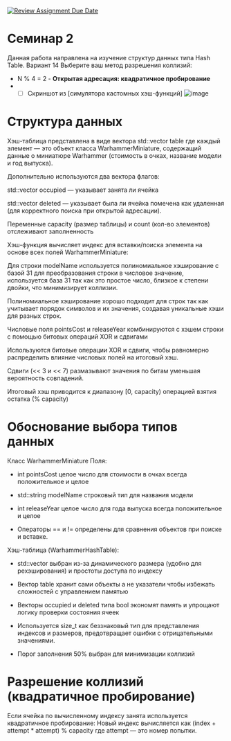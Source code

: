 [![Review Assignment Due Date](https://classroom.github.com/assets/deadline-readme-button-22041afd0340ce965d47ae6ef1cefeee28c7c493a6346c4f15d667ab976d596c.svg)](https://classroom.github.com/a/BX65L5j-)
# Семинар 2

Данная работа направлена на изучение структур данных типа Hash Table.
Вариант 14
Выберите ваш метод разрешения коллизий:
- N % 4 = 2 - **Открытая адресация: квадратичное пробирование**
- - [ ] Скриншот из [симулятора кастомных хэш-функций]
![image](https://github.com/user-attachments/assets/71dd24af-5341-4bad-b0ec-5a69f3d4e7ce)

# Структура данных
Хэш-таблица представлена в виде вектора std::vector<WarhammerMiniature> table где каждый элемент — это объект класса WarhammerMiniature, содержащий данные о миниатюре Warhammer (стоимость в очках, название модели и год выпуска).

Дополнительно используются два вектора флагов:

std::vector<bool> occupied — указывает занята ли ячейка

std::vector<bool> deleted — указывает была ли ячейка помечена как удаленная (для корректного поиска при открытой адресации).

Переменные capacity (размер таблицы) и count (кол-во элементов) отслеживают заполненность

Хэш-функция вычисляет индекс для вставки/поиска элемента на основе всех полей WarhammerMiniature:

Для строки modelName используется полиномиальное хэширование с базой 31 для преобразования строки в числовое значение, используется база 31 так как это простое число, близкое к степени двойки, что минимизирует коллизии.

Полиномиальное хэширование хорошо подходит для строк так как учитывает порядок символов и их значения, создавая уникальные хэши для разных строк.

Числовые поля pointsCost и releaseYear комбинируются с хэшем строки с помощью битовых операций XOR и сдвигами

Используются битовые операции XOR и сдвиги, чтобы равномерно распределить влияние числовых полей на итоговый хэш.

Сдвиги (<< 3 и << 7) размазывают значения по битам уменьшая вероятность совпадений.

Итоговый хэш приводится к диапазону [0, capacity) операцией взятия остатка (% capacity)

# Обоснование выбора типов данных
Класс WarhammerMiniature
Поля:

- int pointsCost  целое число для стоимости в очках всегда положительное и целое

- std::string modelName  строковый тип для названия модели

- int releaseYear  целое число для года выпуска всегда положительное и целое

- Операторы == и != определены для сравнения объектов при поиске и вставке.

Хэш-таблица (WarhammerHashTable):

- std::vector выбран из-за динамического размера (удобно для рехэширования) и простоты доступа по индексу

- Вектор table хранит сами объекты а не указатели чтобы избежать сложностей с управлением памятью

- Векторы occupied и deleted типа bool экономят память и упрощают логику проверки состояния ячеек

- Используется size_t как беззнаковый тип для представления индексов и размеров, предотвращает ошибки с отрицательными значениями.

- Порог заполнения 50% выбран для минимизации коллизий

# Разрешение коллизий (квадратичное пробирование)
Если ячейка по вычисленному индексу занята используется квадратичное пробирование:
Новый индекс вычисляется как (index + attempt * attempt) % capacity где attempt — это номер попытки.


